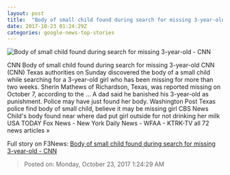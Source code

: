 ```yaml
---
layout: post
title:  "Body of small child found during search for missing 3-year-old - CNN"
date: 2017-10-23 01:24:29Z
categories: google-news-top-stories
---
```


![Body of small child found during search for missing 3-year-old - CNN](http://cdn.cnn.com/cnnnext/dam/assets/171022153014-texas-missing-child-found-super-tease.jpg)

CNN Body of small child found during search for missing 3-year-old CNN (CNN) Texas authorities on Sunday discovered the body of a small child while searching for a 3-year-old girl who has been missing for more than two weeks. Sherin Mathews of Richardson, Texas, was reported missing on October 7, according to the ... A dad said he banished his 3-year-old as punishment. Police may have just found her body. Washington Post Texas police find body of small child, believe it may be missing girl CBS News Child's body found near where dad put girl outside for not drinking her milk USA TODAY Fox News - New York Daily News - WFAA - KTRK-TV all 72 news articles »


Full story on F3News: [Body of small child found during search for missing 3-year-old - CNN](http://www.f3nws.com/n/2qEpdH)

> Posted on: Monday, October 23, 2017 1:24:29 AM
